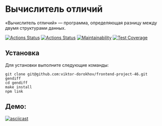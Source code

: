 # Вычислитель отличий

«Вычислитель отличий» — программа, определяющая разницу между двумя структурами данных.

[![Actions Status](https://github.com/viktor-dorokhov/frontend-project-46/actions/workflows/code-check.yml/badge.svg)](https://github.com/viktor-dorokhov/frontend-project-46/actions)
[![Actions Status](https://github.com/viktor-dorokhov/frontend-project-46/actions/workflows/hexlet-check.yml/badge.svg)](https://github.com/viktor-dorokhov/frontend-project-46/actions)
[![Maintainability](https://api.codeclimate.com/v1/badges/d2dee2ce319ef6b6c93d/maintainability)](https://codeclimate.com/github/viktor-dorokhov/frontend-project-46/maintainability)
[![Test Coverage](https://api.codeclimate.com/v1/badges/d2dee2ce319ef6b6c93d/test_coverage)](https://codeclimate.com/github/viktor-dorokhov/frontend-project-46/test_coverage)


## Установка

Для установки выполните следующие команды:
```
git clone git@github.com:viktor-dorokhov/frontend-project-46.git gendiff
cd gendiff
make install
npm link
```

## Демо:

[![asciicast](https://asciinema.org/a/627668.svg)](https://asciinema.org/a/627668)
